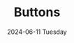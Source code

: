 ---
date:
- 2024-06-11 Tuesday
coverimage: ../assets/lists_icon_1710524790703_0.jpg
description:
- WonyoungJang.org
type: showcase/components
layout: buttons
title: Buttons
tags:
categories:
lastMod: 2024-06-13
---